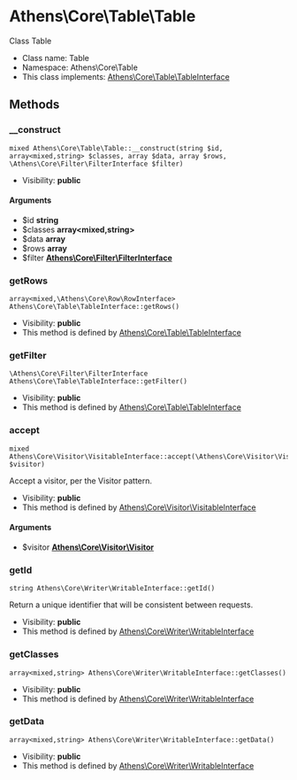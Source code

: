 Athens\Core\Table\Table
===============

Class Table




* Class name: Table
* Namespace: Athens\Core\Table
* This class implements: [Athens\Core\Table\TableInterface](Athens-Core-Table-TableInterface.md)






Methods
-------


### __construct

    mixed Athens\Core\Table\Table::__construct(string $id, array<mixed,string> $classes, array $data, array $rows, \Athens\Core\Filter\FilterInterface $filter)





* Visibility: **public**


#### Arguments
* $id **string**
* $classes **array&lt;mixed,string&gt;**
* $data **array**
* $rows **array**
* $filter **[Athens\Core\Filter\FilterInterface](Athens-Core-Filter-FilterInterface.md)**



### getRows

    array<mixed,\Athens\Core\Row\RowInterface> Athens\Core\Table\TableInterface::getRows()





* Visibility: **public**
* This method is defined by [Athens\Core\Table\TableInterface](Athens-Core-Table-TableInterface.md)




### getFilter

    \Athens\Core\Filter\FilterInterface Athens\Core\Table\TableInterface::getFilter()





* Visibility: **public**
* This method is defined by [Athens\Core\Table\TableInterface](Athens-Core-Table-TableInterface.md)




### accept

    mixed Athens\Core\Visitor\VisitableInterface::accept(\Athens\Core\Visitor\Visitor $visitor)

Accept a visitor, per the Visitor pattern.



* Visibility: **public**
* This method is defined by [Athens\Core\Visitor\VisitableInterface](Athens-Core-Visitor-VisitableInterface.md)


#### Arguments
* $visitor **[Athens\Core\Visitor\Visitor](Athens-Core-Visitor-Visitor.md)**



### getId

    string Athens\Core\Writer\WritableInterface::getId()

Return a unique identifier that will be consistent between requests.



* Visibility: **public**
* This method is defined by [Athens\Core\Writer\WritableInterface](Athens-Core-Writer-WritableInterface.md)




### getClasses

    array<mixed,string> Athens\Core\Writer\WritableInterface::getClasses()





* Visibility: **public**
* This method is defined by [Athens\Core\Writer\WritableInterface](Athens-Core-Writer-WritableInterface.md)




### getData

    array<mixed,string> Athens\Core\Writer\WritableInterface::getData()





* Visibility: **public**
* This method is defined by [Athens\Core\Writer\WritableInterface](Athens-Core-Writer-WritableInterface.md)



